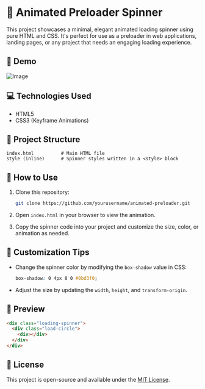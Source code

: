 

# 🔄 Animated Preloader Spinner

This project showcases a minimal, elegant animated loading spinner using pure HTML and CSS. It's perfect for use as a preloader in web applications, landing pages, or any project that needs an engaging loading experience.

## 🌟 Demo
![Image](https://github.com/user-attachments/assets/8f67c79f-28f0-4e88-ac2b-ec6cc9418734)

## 💻 Technologies Used

* HTML5
* CSS3 (Keyframe Animations)

## 📁 Project Structure

```
index.html          # Main HTML file
style (inline)      # Spinner styles written in a <style> block
```

## 🚀 How to Use

1. Clone this repository:

   ```bash
   git clone https://github.com/yourusername/animated-preloader.git
   ```

2. Open `index.html` in your browser to view the animation.

3. Copy the spinner code into your project and customize the size, color, or animation as needed.

## 🎨 Customization Tips

* Change the spinner color by modifying the `box-shadow` value in CSS:

  ```css
  box-shadow: 0 4px 0 0 #0bd3f0;
  ```
* Adjust the size by updating the `width`, `height`, and `transform-origin`.

## 🧩 Preview

```html
<div class="loading-spinner">
  <div class="load-circle">
    <div></div>
  </div>
</div>
```

## 📜 License

This project is open-source and available under the [MIT License](LICENSE).


